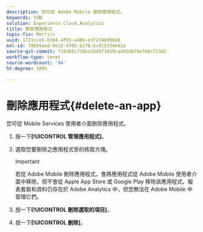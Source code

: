 ```yaml
---
description: 您可從 Adobe Mobile 刪除應用程式。
keywords: 行動
solution: Experience Cloud,Analytics
title: 刪除應用程式
topic-fix: Metrics
uuid: 1721cce5-b368-4f05-a40b-e3f2348d96d8
exl-id: 70b95aed-9e22-470b-b278-6c015334e92a
source-git-commit: f18d65c738ba16d9f1459ca485d87be708cf23d2
workflow-type: tm+mt
source-wordcount: '94'
ht-degree: 100%

---
```


# 刪除應用程式{#delete-an-app}

您可從 Mobile Services 使用者介面刪除應用程式。

1. 按一下&#x200B;**[!UICONTROL 管理應用程式]**。
1. 選取您要刪除之應用程式旁的核取方塊。

   >[!IMPORTANT]
   >
   >若從 Adobe Mobile 刪除應用程式，會將應用程式從 Adobe Mobile 使用者介面中移除，但不會從 Apple App Store 或 Google Play 移除該應用程式。報表套裝和資料仍存在於 Adobe Analytics 中，但您無法在 Adobe Mobile 中管理它們。

1. 按一下&#x200B;**[!UICONTROL 刪除選取的項目]**。
1. 按一下&#x200B;**[!UICONTROL 刪除]**。
